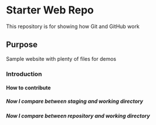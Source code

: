# Starter Web Repo

This repository is for showing how Git and GitHub work

## Purpose

Sample website with plenty of files for demos

### Introduction

#### How to contribute

##### Now I compare between staging and working directory

##### Now I compare between repository and working directory

